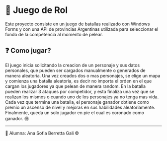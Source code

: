 # :game_die: Juego de Rol 
Este proyecto consiste en un juego de batallas realizado con Windows Forms y con una API de provincias Argentinas utilizada para seleccionar el fondo de la competencia al momento de pelear.

## :question: Como jugar? 
El juego inicia solicitando la creacion de un personaje y sus datos personales, que pueden ser cargados manualmente o generados de manera aleatoria.
Una vez creados dos o mas personajes, se elige un mapa y comienza una batalla aleatoria, es decir no importa el orden en el que cargan los jugadores ya que pelean de manera random.
En la batalla pueden realizar 3 ataques por competidor, y esta finaliza una vez que se realizan los mismos o cuando uno de los personajes ya no tenga mas vida.
Cada vez que termina una batalla, el personaje ganador obtiene como premio un ascenso de nivel y mejoras en sus habilidades aleatoriamente.
Finalmente, queda un solo jugador en pie el cual es coronado como ganador. :congratulations:


------------
:green_book: Alumna: Ana Sofia Berretta Gali &copy;
